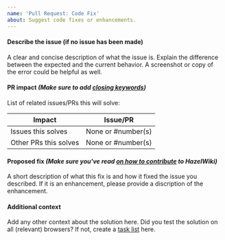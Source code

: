 ```yaml
---
name: 'Pull Request: Code Fix'
about: Suggest code fixes or enhancements.
---
```


#### Describe the issue (if no issue has been made)
A clear and concise description of what the issue is. Explain the difference between the expected and the current behavior.
A screenshot or copy of the error could be helpful as well.

#### PR impact _(Make sure to add [closing keywords](https://help.github.com/en/articles/closing-issues-using-keywords))_
List of related issues/PRs this will solve:

 Impact                  | Issue/PR
------------------------ | ------
Issues this solves       | None or #number(s)
Other PRs this solves    | None or #number(s)

#### Proposed fix _(Make sure you've read [on how to contribute](https://github.com/TheChernoCommunity/HazelWiki/blob/master/.github/CONTRIBUTING.md) to HazelWiki)_
A short description of what this fix is and how it fixed the issue you described. If it is an enhancement, please provide a discription of the enhancement. 

#### Additional context
Add any other context about the solution here. Did you test the solution on all (relevant) browsers?
If not, create a [task list](https://help.github.com/en/articles/about-task-lists) here.
